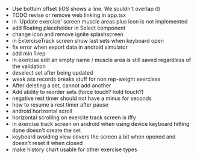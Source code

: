 - Use bottom offset (iOS shows a line. We souldn't overlap it)
- TODO revise or remove web linking in app.tsx
- in 'Update exercice' screen muscle areas plus icon is not implemented
- add floating placeholder in Select component
- change icon and remove ignite splashscreen
- in ExterciseTrack screen show last sets when keyboard open
- fix error when export data in android simulator
- add min 1 rep
- In exercise edit an empty name / muscle area is still saved regardless of the validation
- deselect set after being updated
- weak ass records breaks stuff for non rep-weight exercises
- After deleting a set, cannot add another
- Add ability to reorder sets (force touch? hold touch?)
- negative rest timer should not have a minus for seconds
- how to resume a rest timer after pause
- android horizontal scroll
- horizontal scrolling on exercite track screen is iffy
- in exercise track screen on android when using device keyboard hitting done doesn't create the set
- keyboard avoiding view covers the screen a bit when opened and doesn't reset it when closed
- make history chart usable for other exercise types